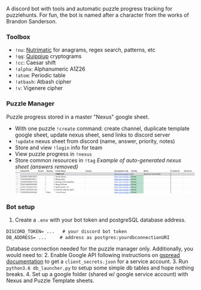 A discord bot with tools and automatic puzzle progress tracking for puzzlehunts. For fun, the bot is named after a character from the works of Brandon Sanderson.

### Toolbox 
* `!nu`: [Nutrimatic](https://nutrimatic.org/) for anagrams, regex search, patterns, etc
* `!qq`: [Quipqiup](https://quipqiup.com/) cryptograms
* `!cc`: Caesar shift 
* `!alpha`: Alphanumeric A1Z26
* `!atom`: Periodic table
* `!atbash`: Atbash cipher
* `!v`: Vigenere cipher

### Puzzle Manager
Puzzle progress stored in a master "Nexus" google sheet.
* With one puzzle `!create` command: create channel, duplicate template google sheet, update nexus sheet, send links to discord server
* `!update` nexus sheet from discord (name, answer, priority, notes)
*  Store and view `!login` info for team
*  View puzzle progress in `!nexus`
*  Store common resources in `!tag`
*Example of auto-generated nexus sheet (answers removed)*
![example](/misc/nexus_example.png)

### Bot setup
1. Create a `.env` with your bot token and postgreSQL database address.
```
DISCORD_TOKEN= ...   # your discord bot token
DB_ADDRESS= ...     # address as postgres:yourdbconnectionURI
```
Database connection needed for the puzzle manager only. Additionally, you would need to:
2. Enable Google API following instructions on [gspread documentation](https://gspread.readthedocs.io/en/latest/oauth2.html#for-bots-using-service-account) to get a `client_secrets.json` for a service account.
3. Run `python3.6 db_launcher.py` to setup some simple db tables and hope nothing breaks.
4. Set up a google folder (shared w/ google service account) with Nexus and Puzzle Template sheets. 



